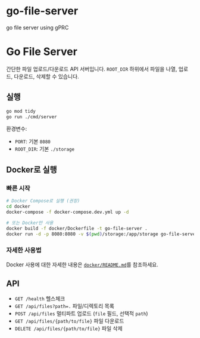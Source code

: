 # go-file-server

go file server using gPRC

# Go File Server

간단한 파일 업로드/다운로드 API 서버입니다. `ROOT_DIR` 하위에서 파일을 나열, 업로드, 다운로드, 삭제할 수 있습니다.

## 실행

```bash
go mod tidy
go run ./cmd/server
```

환경변수:

- `PORT`: 기본 `8080`
- `ROOT_DIR`: 기본 `./storage`

## Docker로 실행

### 빠른 시작

```bash
# Docker Compose로 실행 (권장)
cd docker
docker-compose -f docker-compose.dev.yml up -d

# 또는 Docker만 사용
docker build -f docker/Dockerfile -t go-file-server .
docker run -d -p 8080:8080 -v $(pwd)/storage:/app/storage go-file-server
```

### 자세한 사용법

Docker 사용에 대한 자세한 내용은 [`docker/README.md`](docker/README.md)를 참조하세요.

## API

- `GET /health` 헬스체크
- `GET /api/files?path=.` 파일/디렉토리 목록
- `POST /api/files` 멀티파트 업로드 (`file` 필드, 선택적 `path`)
- `GET /api/files/{path/to/file}` 파일 다운로드
- `DELETE /api/files/{path/to/file}` 파일 삭제
